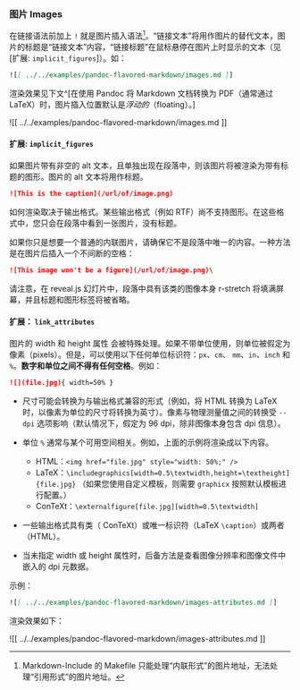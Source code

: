 ### 图片 Images

在链接语法前加上 `!` 就是图片插入语法[^caution]。“链接文本”将用作图片的替代文本，图片的标题是“链接文本”内容，“链接标题”在鼠标悬停在图片上时显示的文本（见[扩展: `implicit_figures`]）。如：

```markdown
![[ ../../examples/pandoc-flavored-markdown/images.md ]]
```

渲染效果见下文^[在使用 Pandoc 将 Markdown 文档转换为 PDF（通常通过 LaTeX）时，图片插入位置默认是*浮动的*（floating）。]

![[ ../../examples/pandoc-flavored-markdown/images.md ]]

[^caution]: Markdown-Include 的 Makefile 只能处理“内联形式”的图片地址，无法处理“引用形式”的图片地址。

#### 扩展: `implicit_figures`

如果图片带有非空的 alt 文本，且单独出现在段落中，则该图片将被渲染为带有标题的图形。图片的 alt 文本将用作标题。

```markdown
![This is the caption](/url/of/image.png)
```

如何渲染取决于输出格式。某些输出格式（例如 RTF）尚不支持图形。在这些格式中，您只会在段落中看到一张图片，没有标题。

如果你只是想要一个普通的内联图片，请确保它不是段落中唯一的内容。一种方法是在图片后插入一个不间断的空格：

```markdown
![This image won't be a figure](/url/of/image.png)\
```

请注意，在 reveal.js 幻灯片中，段落中具有该类的图像本身 r-stretch 将填满屏幕，并且标题和图形标签将被省略。

#### 扩展： `link_attributes`

图片的 width 和 height 属性 会被特殊处理。如果不带单位使用，则单位被假定为像素（pixels）。但是，可以使用以下任何单位标识符：`px`、`cm`、 `mm`、`in`、`inch` 和 `%`。**数字和单位之间不得有任何空格**。例如：

```markdown
![](file.jpg){ width=50% }
```

- 尺寸可能会转换为与输出格式兼容的形式（例如，将 HTML 转换为 LaTeX 时，以像素为单位的尺寸将转换为英寸）。像素与物理测量值之间的转换受 `--dpi` 选项影响（默认情况下，假定为 96 dpi，除非图像本身包含 dpi 信息）。

- 单位 `%` 通常与某个可用空间相关。例如，上面的示例将渲染成以下内容。
  - HTML：`<img href="file.jpg" style="width: 50%;" />`
  - LaTeX：`\includegraphics[width=0.5\textwidth,height=\textheight]{file.jpg}` （如果您使用自定义模板，则需要 `graphicx` 按照默认模板进行配置。）
  - ConTeXt：`\externalfigure[file.jpg][width=0.5\textwidth]`
- 一些输出格式具有类（ ConTeXt）或唯一标识符（LaTeX `\caption`）或两者（HTML）。
- 当未指定 width 或 height 属性时，后备方法是查看图像分辨率和图像文件中嵌入的 dpi 元数据。

示例：

```markdown
![[ ../../examples/pandoc-flavored-markdown/images-attributes.md ]]
```

渲染效果如下：

![[ ../../examples/pandoc-flavored-markdown/images-attributes.md ]]
